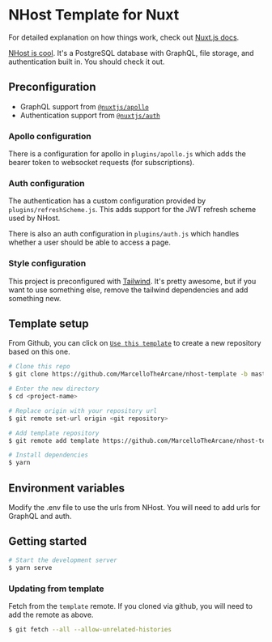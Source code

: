 # NHost Template for Nuxt

For detailed explanation on how things work, check out [Nuxt.js docs](https://nuxtjs.org).

[NHost is cool](https://nhost.io/). It's a PostgreSQL database with GraphQL, file storage, and authentication built in. You should check it out.

## Preconfiguration

 - GraphQL support from [`@nuxtjs/apollo`](https://github.com/nuxt-community/apollo-module)
 - Authentication support from [`@nuxtjs/auth`](https://github.com/nuxt-community/auth-module)

### Apollo configuration

There is a configuration for apollo in `plugins/apollo.js` which adds the bearer token to websocket requests (for subscriptions).

### Auth configuration

The authentication has a custom configuration provided by `plugins/refreshScheme.js`. This adds support for the JWT refresh scheme used by NHost.

There is also an auth configuration in `plugins/auth.js` which handles whether a user should be able to access a page.

### Style configuration

This project is preconfigured with [Tailwind](https://tailwindcss.com/). It's pretty awesome, but if you want to use something else, remove the tailwind dependencies and add something new.

## Template setup

From Github, you can click on [`Use this template`](https://github.com/MarcelloTheArcane/nhost-template/generate) to create a new repository based on this one.

``` bash
# Clone this repo
$ git clone https://github.com/MarcelloTheArcane/nhost-template -b master --single-branch <project-name>

# Enter the new directory
$ cd <project-name>

# Replace origin with your repository url
$ git remote set-url origin <git repository>

# Add template repository
$ git remote add template https://github.com/MarcelloTheArcane/nhost-template

# Install dependencies
$ yarn
```

## Environment variables

Modify the .env file to use the urls from NHost. You will need to add urls for GraphQL and auth.

## Getting started

``` bash
# Start the development server
$ yarn serve
```

### Updating from template

Fetch from the `template` remote. If you cloned via github, you will need to add the remote as above.

``` bash
$ git fetch --all --allow-unrelated-histories
```
